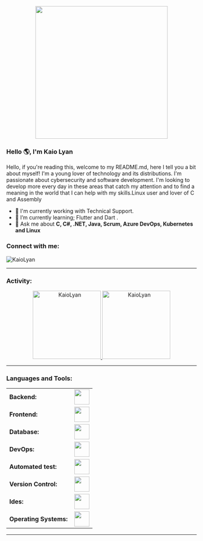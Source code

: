 <link rel="stylesheet" type='text/css' href="https://cdn.jsdelivr.net/gh/devicons/devicon@latest/devicon.min.css" />

<p align="center">
  <img  src="https://i.imgur.com/t8U9Hif.gif" width="350">
</p>


### Hello 🌎, I'm Kaio Lyan

Hello, if you're reading this, welcome to my README.md, here I tell you a bit about myself!
I'm a young lover of technology and its distributions. I'm passionate about cybersecurity and software development. I'm looking to develop more every day in these areas that catch my attention and to find a meaning in the world that I can help with my skills.Linux user and lover of C and Assembly


  - 🔭 I'm currently working with Technical Support.
  - 🌱 I’m currently learning; Flutter and Dart .
  - 💬 Ask me about **C, C#, .NET, Java, Scrum, Azure DevOps, Kubernetes and Linux**


<h3 align="left">Connect with me:</h3>
<p align="left">
<a href="www.linkedin.com/in/kaio-lyan-151a1631b" target="blank"><i align="center" class="devicon-linkedin-plain colored" alt="Kaio_Lyan" height="40" width="60" ></i>
</a>
</p>

<p align="left"> <img src="https://komarev.com/ghpvc/?username=kaio-dot&label=Profile%20views&color=0e75b6&style=flat" alt="KaioLyan" /> </p>


------
<h3 align="left">Activity:</h3>

<div align="center">
  <a href="https://github.com/kaio-dot">
    <img height="180em" src="https://github-readme-stats.vercel.app/api/top-langs?username=kaio-dot&show_icons=true&locale=en&layout=compact&theme=tokyonight" alt="KaioLyan"/>
    <img height="180em" src="https://github-readme-stats.vercel.app/api?username=kaio-dot&show_icons=true&locale=en&layout=compact&theme=tokyonight" alt="KaioLyan"/>
  </a>
</div>

------
<h3 align="left">Languages and Tools:</h3>
<table>
    <tr>
        <td style="font-weight: bold; padding-right: 10px; vertical-align: center; border: none;">Backend:</td>
        <td><img height="40" src="https://skillicons.dev/icons?i=java,cs,c,net,python,dart,"/></td>
    </tr>
    <tr>
        <td style="font-weight: bold; padding-right: 10px; vertical-align: center;">Frontend:</td>
        <td><img height="40" src="https://skillicons.dev/icons?i=react,js,flutter"/></td>
    </tr>
    <tr>
        <td style="font-weight: bold; padding-right: 10px; vertical-align: center; border: none;">Database:</td>
        <td><img height="40" src="https://skillicons.dev/icons?i=mysql,postgresql,mongodb,elasticsearch"/></td>
    </tr>
    <tr>
        <td style="font-weight: bold; padding-right: 10px; vertical-align: center; border: none;">DevOps:</td>
        <td><img height="40" src="https://skillicons.dev/icons?i=kubernetes,terraform"/></td>
    </tr>
    <tr>
        <td style="font-weight: bold; padding-right: 10px; vertical-align: center; border: none;">Automated test:</td>
        <td><img height="40" src="https://skillicons.dev/icons?i=selenium,cypress"/></td>
    </tr>
    <tr>
        <td style="font-weight: bold; padding-right: 10px; vertical-align: center; border: none;">Version Control:</td>
        <td><img height="40" src="https://skillicons.dev/icons?i=git,github"/></td>
    </tr>
    <tr>
        <td style="font-weight: bold; padding-right: 10px; vertical-align: center; border: none;">Ides:</td>
        <td><img height="40" src="https://skillicons.dev/icons?i=vscode,visualstudio,sublime"/></td>
    </tr>
    <tr>
        <td style="font-weight: bold; padding-right: 10px; vertical-align: center; border: none;">Operating Systems:</td>
        <td><img height="40" src="https://skillicons.dev/icons?i=windows,ubuntu,debian,linux,kali"/></td>
    </tr>
</table>

------

